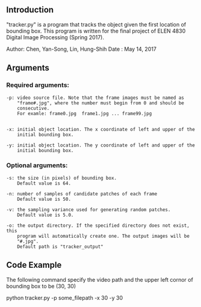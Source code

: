 ## Introduction
"tracker.py" is a program that tracks the object given the first location of
bounding box. This program is written for the final project of ELEN 4830 Digital
Image Processing (Spring 2017).

Author: Chen, Yan-Song, Lin, Hung-Shih
Date  : May 14, 2017

## Arguments
### Required arguments:
    -p: video source file. Note that the frame images must be named as 
        "frame#.jpg", where the number must begin from 0 and should be 
        consecutive. 
        For examle: frame0.jpg  frame1.jpg ... frame99.jpg


    -x: initial object location. The x coordinate of left and upper of the 
        initial bounding box.

    -y: initial object location. The y coordinate of left and upper of the
        initial bounding box.


### Optional arguments:
    -s: the size (in pixels) of bounding box. 
        Default value is 64.

    -n: number of samples of candidate patches of each frame
        Default value is 50.

    -v: the sampling variance used for generating random patches.
        Default value is 5.0.

    -o: the output directory. If the specified directory does not exist, this
        program will automatically create one. The output images will be
        "#.jpg".
        Default path is "tracker_output"

## Code Example
The following command specify the video path and the upper left cornor of bounding 
box to be (30, 30)

python tracker.py -p some_filepath -x 30 -y 30 
